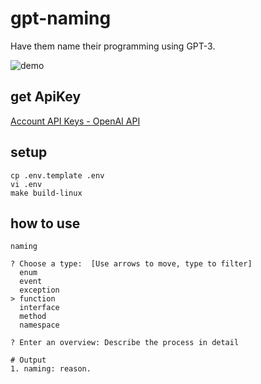 # gpt-naming

Have them name their programming using GPT-3.

![demo](https://user-images.githubusercontent.com/70571576/223034019-62f8c7be-0cf2-4ba9-b3ac-7b83bf81a009.gif)

## get ApiKey

[Account API Keys - OpenAI API](https://platform.openai.com/account/api-keys)

## setup

```shell
cp .env.template .env
vi .env
make build-linux
```

## how to use

```shell
naming
```

```shell
? Choose a type:  [Use arrows to move, type to filter]
  enum
  event
  exception
> function
  interface
  method
  namespace
```

```shell
? Enter an overview: Describe the process in detail
```

```shell
# Output
1. naming: reason.
```
